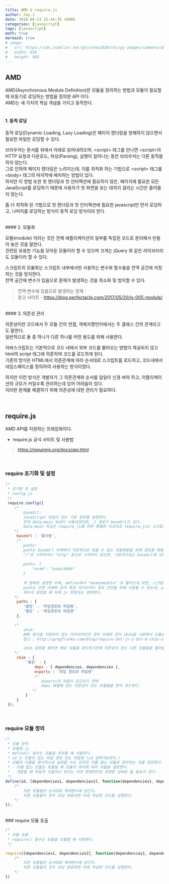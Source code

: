 ```yaml
---
title: AMD & require.js
author: Jay.J
date: 2018-06-23 15:44:39 +0900
categories: [javascript]
tags: [javascript]
math: true
mermaid: true
# image:
#   src: https://cdn.jsdelivr.net/gh/cotes2020/chirpy-images/commons/devices-mockup.png
#   width: 850
#   height: 585
---
```


## AMD

AMD(Asynchronous Module Definition)란 모듈을 정의하는 방법과 모듈이 필요할 때 비동기로 로딩하는 방법을 정의한 API 이다.  
AMD는 세 가지의 핵심 개념을 가지고 동작한다.  
<br>
#### 1. 동적 로딩 

동적 로딩(Dynamic Loading, Lazy Loading)은 페이지 렌더링을 방해하지 않으면서 필요한 파일만 로딩할 수 있다.

브라우저는 문서를 위에서 아래로 읽어내려오며, \<script\> 태그를 만나면 \<script\>의 HTTP 요청과 다운로드, 파싱(Parsing), 실행이 일어나는 동안 브라우저는 다른 동작을 하지 않는다.   
그로 인하여 페이지 렌더링은 느려지는데, 이를 최적화 하는 기법으로 \<script\> 태그를 \<body\> 태그의 마지막에 배치하는 방법이 있다.  
하지만 이 방법 또한 첫 렌더링과 첫 인터랙션에 필요하지 않은, 페이지에 필요한 모든 JavaScript를 로딩하기 때문에 사용자가 첫 화면을 보는 데까지 걸리는 시간은 줄어들지 않는다.  

좀 더 최적화 된 기법으로 첫 렌더링과 첫 인터랙션에 필요한 javascript만 먼저 로딩하고, 나머지를 로딩하는 방식이 동적 로딩 방식이라 한다.

<br>
#### 2. 모듈화

모듈(module) 이라는 것은 전체 애플리케이션의 일부를 독립된 코드로 분리해서 만들어 놓은 것을 말한다.  
관련된 유용한 기능을 모아둔 모듈이라 할 수 있으며 크게는 jQuery 와 같은 라이브러리도 모듈이라 할 수 있다.  

스크립트의 모듈화는 스크립트 내부에서만 사용하는 변수와 함수들을 전역 공간에 저장하는 것을 방지한다.  
전역 공간에 변수가 있음으로 문제가 발생하는 것을 최소화 및 방지할 수 있다.  
> 전역 변수에 있음으로 발생하는 문제 :  
> 참고 사이트 - <a href="https://blog.perfectacle.com/2017/05/20/js-005-module/">https://blog.perfectacle.com/2017/05/20/js-005-module/</a>

<br>
#### 3. 의존성 관리

의존성이란 코드에서 두 모듈 간의 연결, 객체지향언어에서는 두 클래스 간의 관계라고도 말한다.  
일반적으로 둘 중 하나가 다른 하나를 어떤 용도를 위해 사용한다.  
  
자바스크립트는 기본적으로 코드 내에서 외부 코드를 불러오는 방법이 제공되지 않고 html의 script 태그에 의존하여 코드를 로드하게 된다.  
기존의 방식은 HTML에서 의존관계에 따라 순서대로 스크립트를 로드하고, 코드내에서 네임스페이스를 정의하여 사용하는 방식이였다.  
  
하지만 이런 방식은 개발자가 그 의존관계와 순서를 일일이 신경 써야 하고, 어플리케이션의 규모가 커질수록 관리하는데 있어 어려움이 있다.  
이러한 문제를 해결하기 위해 의존성에 대한 관리가 필요하다.

<br>

## require.js

AMD API를 지원하는 프레임웍이다.  
  
- require.js 공식 사이트 및 사용법  
> https://requirejs.org/docs/api.html
  
<br>
  
### require 초기화 및 설정

```js
/* 
 * 초기화 및 설정 
 * config.js
 */
 require.config({
    /*
        baseUrl:
        JavaScript 파일이 있는 기본 경로를 설정한다.
        만약 data-main 속성이 사용되었다면, 그 경로가 baseUrl이 된다.
        data-main 속성은 require.js를 위한 특별한 속성으로 require.js는 스크립트 로딩을 시작하기 위해 이 부분을 체크한다.
    */
     baseUrl : '폴더명',
     /*
        paths: 
        path는 baseUrl 아래에서 직접적으로 찾을 수 없는 모듈명들을 위해 경로를 매핑해주는 속성이다.
        "/"로 시작하거나 "http" 등으로 시작하지 않으면, 기본적으로는 baseUrl에 상대적으로 설정하게 된다.
    
        paths: {
            "exam": "aaaa/bbbb"
        }
    
        의 형태로 설정한 뒤에, define에서 "exam/module" 로 불러오게 되면, 스크립트 태그에서는 실제로는 src="aaaa/bbbb/module.js" 로 잡을 것이다.
        path는 또한 아래와 같이 특정 라이브러리 경로 선언을 위해 사용될 수 있는데, path 매핑 코드는 자동적으로 .js 확장자를 붙여서 모듈명을 매핑한다.
        따라서 설정할 때 뒤에 js 확장자는 생략한다.
    */
     paths : {
        '별칭' : '파일경로와 파일명',
        '별칭' : '파일경로와 파일명'
     },

    /*
        shim:
        AMD 형식을 지원하지 않는 라이브러리의 경우 아래와 같이 shim을 사용해서 모듈로 불러올 수 있다.
        참고 : http://gregfranko.com/blog/require-dot-js-2-dot-0-shim-configuration/

        shim 설정을 해주면 해당 모듈을 로드하기전에 의존성이 있는 다른 모듈들을 불러올수 있게 설정이 가능했다.
    */
     shim : {
         '별칭' : {
             deps : [ dependencies, dependencies ],
             exports : '파일 경로와 파일명'
             /*
                exports의 파일이 로드되기 전에 
                deps 배열에 있는 의존성이 있는 모듈들을 먼저 로드한다.
            */
         }
     }
 });
```
<br>

### require 모듈 정의

```js
/* 
 * 모듈 정의
 * 모듈명.js
 * define() 함수는 모듈을 정의할 때 사용한다.
 * id 는 모듈이 있는 파일 경로 또는 파일명 (id 생략가능하다.)
 * 모듈의 이름을 명시적으로 설정할 수도 있지만 이름 없는 모듈로 정의하는 것을 권장한다.
 * - 이름 없는 모듈은 호출될 때 모듈의 위치에 따라 이름을 결정한다.
 * - 개발할 때 파일의 이름이나 위치는 자주 변경되므로 유연한 상태로 둘 필요가 있다.
 */
define(id, [dependencies1, dependencies2], function(dependencies1, dependencies2){
    /*
        의존 모듈들은 순서대로 매개변수에 담긴다.
        의존 모듈들이 모두 로딩 완료되면 아래 작성한 코드를 실행한다.
    */
});
```
<br>
### require 모듈 호출

```js
/*
 * 모듈 호출
 * require() 함수는 모듈을 호출할 때 사용한다.
 */

require([dependencies1, dependencies2], function(dependencies1, dependencies2){
    /*
        의존 모듈들은 순서대로 매개변수에 담긴다.
        의존 모듈들이 모두 로딩 완료되면 아래 작성한 코드를 실행한다.
    */
})
```

